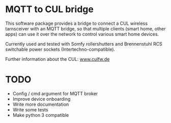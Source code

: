 # MQTT to CUL bridge

This software package provides a bridge to connect a CUL wireless tarnsceiver
with an MQTT bridge, so that multiple clients (smart home, other apps) can
use it over the network to control various smart home devices.

Currently used and tested with Somfy rollershutters and Brennenstuhl RCS
switchable power sockets (Intertechno-compatible).

Further information about the CUL: www.culfw.de

# TODO

-   Config / cmd argument for MQTT broker
-   Improve device onboarding
-   Write more documentation
-   Write some tests
-   Make python 3 compatible
